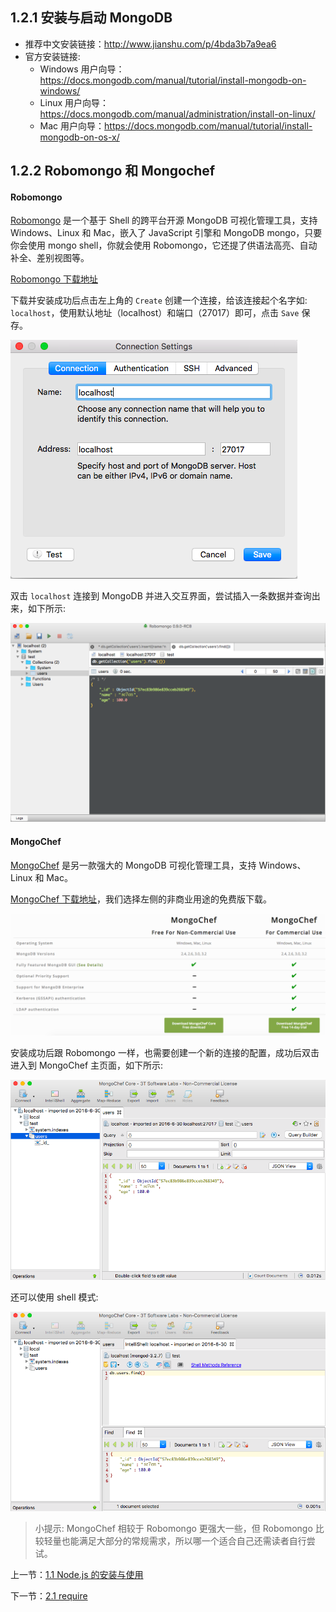 ## 1.2.1 安装与启动 MongoDB

- 推荐中文安装链接：http://www.jianshu.com/p/4bda3b7a9ea6
- 官方安装链接:
  - Windows 用户向导：https://docs.mongodb.com/manual/tutorial/install-mongodb-on-windows/
  - Linux 用户向导：https://docs.mongodb.com/manual/administration/install-on-linux/
  - Mac 用户向导：https://docs.mongodb.com/manual/tutorial/install-mongodb-on-os-x/

## 1.2.2 Robomongo 和 Mongochef

#### Robomongo

[Robomongo](https://robomongo.org/) 是一个基于 Shell 的跨平台开源 MongoDB 可视化管理工具，支持 Windows、Linux 和 Mac，嵌入了 JavaScript 引擎和 MongoDB mongo，只要你会使用 mongo shell，你就会使用 Robomongo，它还提了供语法高亮、自动补全、差别视图等。

[Robomongo 下载地址](https://robomongo.org/download)

下载并安装成功后点击左上角的 `Create` 创建一个连接，给该连接起个名字如: `localhost`，使用默认地址（localhost）和端口（27017）即可，点击 `Save` 保存。

![](./img/1.2.1.png)


双击 `localhost` 连接到 MongoDB 并进入交互界面，尝试插入一条数据并查询出来，如下所示:

![](./img/1.2.2.png)


#### MongoChef

[MongoChef](http://3t.io/mongochef/) 是另一款强大的 MongoDB 可视化管理工具，支持 Windows、Linux 和 Mac。

[MongoChef 下载地址](http://3t.io/mongochef/#mongochef-download-compare)，我们选择左侧的非商业用途的免费版下载。

![](./img/1.2.3.png)

安装成功后跟 Robomongo 一样，也需要创建一个新的连接的配置，成功后双击进入到 MongoChef 主页面，如下所示:

![](./img/1.2.4.png)

还可以使用 shell 模式:

![](./img/1.2.5.png)

> 小提示: MongoChef 相较于 Robomongo 更强大一些，但 Robomongo 比较轻量也能满足大部分的常规需求，所以哪一个适合自己还需读者自行尝试。

上一节：[1.1 Node.js 的安装与使用](https://github.com/se7en-1992/lottery/blob/master/book/1.1%20Node.js%20%E7%9A%84%E5%AE%89%E8%A3%85%E4%B8%8E%E4%BD%BF%E7%94%A8.md)

下一节：[2.1 require](https://github.com/se7en-1992/lottery/blob/master/book/2.1%20require.md)
